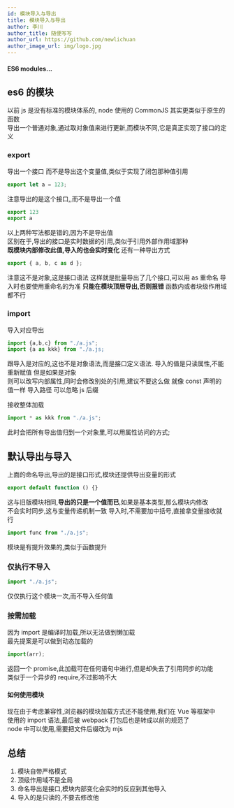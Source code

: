 ```yaml
---
id: 模块导入与导出
title: 模块导入与导出
author: 李川
author_title: 随便写写
author_url: https://github.com/newlichuan
author_image_url: img/logo.jpg
---
```


#### ES6 modules...

<!--truncate-->

## es6 的模块

以前 js 是没有标准的模块体系的, node 使用的 CommonJS 其实更类似于原生的函数  
导出一个普通对象,通过取对象值来进行更新,而模块不同,它是真正实现了接口的定义

### export

导出一个接口 而不是导出这个变量值,类似于实现了闭包那种值引用

```js
export let a = 123;
```

注意导出的是这个接口,,而不是导出一个值

```js
export 123
export a
```

以上两种写法都是错的,因为不是导出值  
区别在于,导出的接口是实时数据的引用,类似于引用外部作用域那种  
**既模块内部修改此值,导入的也会实时变化**
还有一种导出方式

```js
export { a, b, c as d };
```

注意这不是对象,这是接口语法
这样就是批量导出了几个接口,可以用 as 重命名 导入时也要使用重命名的为准
**只能在模块顶层导出,否则报错** 函数内或者块级作用域都不行

### import

导入对应导出

```js
import {a,b,c} from "./a.js";
import {a as kkk} from "./a.js;
```

跟导入是对应的,这也不是对象语法,而是接口定义语法.
导入的值是只读属性,不能重新赋值 但是如果是对象  
则可以改写内部属性,同时会修改别处的引用,建议不要这么做
就像 const 声明的值一样
导入路径 可以忽略 js 后缀

接收整体加载

```js
import * as kkk from "./a.js";
```

此时会把所有导出值归到一个对象里,可以用属性访问的方式;

## 默认导出与导入

上面的命名导出,导出的是接口形式,模块还提供导出变量的形式

```js
export default function () {}
```

这与旧版模块相同,**导出的只是一个值而已**,如果是基本类型,那么模块内修改  
不会实时同步,这与变量传递机制一致
导入时,不需要加中括号,直接拿变量接收就行

```js
import func from "./a.js";
```

模块是有提升效果的,类似于函数提升

### 仅执行不导入

```js
import "./a.js";
```

仅仅执行这个模块一次,而不导入任何值

### 按需加载

因为 import 是编译时加载,所以无法做到懒加载  
最先提案是可以做到动态加载的

```js
import(arr);
```

返回一个 promise,此加载可在任何语句中进行,但是却失去了引用同步的功能  
类似于一个异步的 require,不过影响不大

#### 如何使用模块

现在由于考虑兼容性,浏览器的模块加载方式还不能使用,我们在 Vue 等框架中  
使用的 import 语法,最后被 webpack 打包后也是转成以前的规范了  
node 中可以使用,需要把文件后缀改为 mjs

## 总结

1. 模块自带严格模式
2. 顶级作用域不是全局
3. 命名导出是接口,模块内部变化会实时的反应到其他导入
4. 导入的是只读的,不要去修改他
